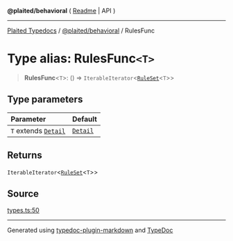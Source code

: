 **@plaited/behavioral** ( [Readme](../README.md) \| API )

***

[Plaited Typedocs](../../../modules.md) / [@plaited/behavioral](../modules.md) / RulesFunc

# Type alias: RulesFunc`<T>`

> **RulesFunc**\<`T`\>: () => `IterableIterator`\<[`RuleSet`](RuleSet.md)\<`T`\>\>

## Type parameters

| Parameter | Default |
| :------ | :------ |
| `T` extends [`Detail`](Detail.md) | [`Detail`](Detail.md) |

## Returns

`IterableIterator`\<[`RuleSet`](RuleSet.md)\<`T`\>\>

## Source

[types.ts:50](https://github.com/plaited/plaited/blob/b151218/libs/behavioral/src/types.ts#L50)

***

Generated using [typedoc-plugin-markdown](https://www.npmjs.com/package/typedoc-plugin-markdown) and [TypeDoc](https://typedoc.org/)
